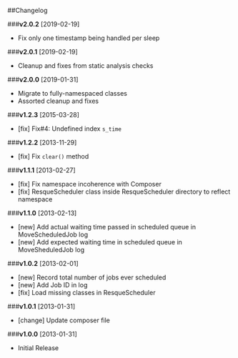##Changelog

###**v2.0.2** [2019-02-19]

* Fix only one timestamp being handled per sleep

###**v2.0.1** [2019-02-19]

* Cleanup and fixes from static analysis checks

###**v2.0.0** [2019-01-31]

* Migrate to fully-namespaced classes
* Assorted cleanup and fixes

###**v1.2.3** [2015-03-28]

* [fix] Fix#4: Undefined index `s_time`

###**v1.2.2** [2013-11-29]

* [fix] Fix `clear()` method

###**v1.1.1** [2013-02-27]

* [fix] Fix namespace incoherence with Composer
* [fix] ResqueScheduler class inside ResqueScheduler directory to reflect namespace

###**v1.1.0** [2013-02-13]

* [new] Add actual waiting time passed in scheduled queue in MoveScheduledJob log
* [new] Add expected waiting time in scheduled queue in MoveSheduledJob log


###**v1.0.2** [2013-02-01]

* [new] Record total number of jobs ever scheduled
* [new] Add Job ID in log
* [fix] Load missing classes in ResqueScheduler

###**v1.0.1** [2013-01-31]

* [change] Update composer file

###**v1.0.0** [2013-01-31]

* Initial Release

